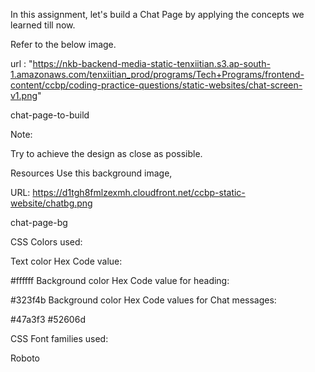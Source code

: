 In this assignment, let's build a Chat Page by applying the concepts we learned till now.



Refer to the below image.

url : "https://nkb-backend-media-static-tenxiitian.s3.ap-south-1.amazonaws.com/tenxiitian_prod/programs/Tech+Programs/frontend-content/ccbp/coding-practice-questions/static-websites/chat-screen-v1.png"

chat-page-to-build



Note:

Try to achieve the design as close as possible.

Resources
Use this background image,



URL: https://d1tgh8fmlzexmh.cloudfront.net/ccbp-static-website/chatbg.png



chat-page-bg



CSS Colors used:

Text color Hex Code value:

#ffffff
Background color Hex Code value for heading:

#323f4b
Background color Hex Code values for Chat messages:

#47a3f3
#52606d


CSS Font families used:

Roboto
